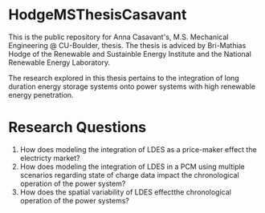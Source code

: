 

# HodgeMSThesisCasavant
This is the public repository for Anna Casavant's, M.S. Mechanical Engineering @ CU-Boulder, thesis. The thesis is adviced by Bri-Mathias Hodge of the Renewable and Sustainble Energy Institute and the National Renewable Energy Laboratory. 

The research explored in this thesis pertains to the integration of long duration energy storage systems onto power systems with high renewable energy penetration. 

# Research Questions

1. How does modeling the integration of LDES as a price-maker effect the electricty market?
2. How does modeling the integration of LDES in a PCM using multiple scenarios regarding state of charge data impact the chronological operation of the power system? 
3. How does the spatial variability of LDES effectthe chronological operation of the power systems?







